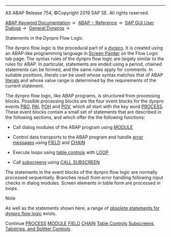   

* * *

AS ABAP Release 754, ©Copyright 2019 SAP SE. All rights reserved.

[ABAP Keyword Documentation](https://help.sap.com/doc/abapdocu_754_index_htm/7.54/en-US/abenabap.htm) →  [ABAP − Reference](https://help.sap.com/doc/abapdocu_754_index_htm/7.54/en-US/abenabap_reference.htm) →  [SAP GUI User Dialogs](https://help.sap.com/doc/abapdocu_754_index_htm/7.54/en-US/abenabap_screens.htm) →  [General Dynpros](https://help.sap.com/doc/abapdocu_754_index_htm/7.54/en-US/abenabap_dynpros.htm) → 

Statements in the Dynpro Flow Logic

The dynpro flow logic is the procedural part of a [dynpro](https://help.sap.com/doc/abapdocu_754_index_htm/7.54/en-US/abendynpro_glosry.htm "Glossary Entry"). It is created using an ABAP-like programming language in [Screen Painter](https://help.sap.com/doc/abapdocu_754_index_htm/7.54/en-US/abenscreen_painter_glosry.htm "Glossary Entry") on the Flow Logic tab page. The syntax rules of the dynpro flow logic are largely similar to the rules for ABAP. In particular, statements are ended using a period, chained statements can be formed, and the same rules apply for comments. In suitable positions, literals can be used whose syntax matches that of ABAP [literals](https://help.sap.com/doc/abapdocu_754_index_htm/7.54/en-US/abenliteral.htm) and whose value range is determined by the requirements of the current statement.

The dynpro flow logic, like ABAP programs, is structured from processing blocks. Possible processing blocks are the four event blocks for the dynpro events [PBO](https://help.sap.com/doc/abapdocu_754_index_htm/7.54/en-US/abenpbo_glosry.htm "Glossary Entry"), [PAI](https://help.sap.com/doc/abapdocu_754_index_htm/7.54/en-US/abenpai_glosry.htm "Glossary Entry"), [POH](https://help.sap.com/doc/abapdocu_754_index_htm/7.54/en-US/abenpoh_glosry.htm "Glossary Entry") and [POV](https://help.sap.com/doc/abapdocu_754_index_htm/7.54/en-US/abenpov_glosry.htm "Glossary Entry"), which all start with the key word [PROCESS](https://help.sap.com/doc/abapdocu_754_index_htm/7.54/en-US/dynpprocess.htm). These event blocks contain a small set of statements that are described in the following sections, and which offer the the following functions:

-   Call dialog modules of the ABAP program using [MODULE](https://help.sap.com/doc/abapdocu_754_index_htm/7.54/en-US/dynpmodule.htm)

-   Control data transports to the ABAP program and handle [error messages](https://help.sap.com/doc/abapdocu_754_index_htm/7.54/en-US/abenerror_message_glosry.htm "Glossary Entry") using [FIELD](https://help.sap.com/doc/abapdocu_754_index_htm/7.54/en-US/dynpfield.htm) and [CHAIN](https://help.sap.com/doc/abapdocu_754_index_htm/7.54/en-US/dynpchain.htm)

-   Execute loops using [table controls](https://help.sap.com/doc/abapdocu_754_index_htm/7.54/en-US/abentable_control_glosry.htm "Glossary Entry") with [LOOP](https://help.sap.com/doc/abapdocu_754_index_htm/7.54/en-US/dynploop.htm)

-   Call [subscreens](https://help.sap.com/doc/abapdocu_754_index_htm/7.54/en-US/abensubscreen_glosry.htm "Glossary Entry") using [CALL SUBSCREEN](https://help.sap.com/doc/abapdocu_754_index_htm/7.54/en-US/dynpcall.htm)

The statements in the event blocks of the dynpro flow logic are normally processed sequentially. Branches result from error handling following input checks in dialog modules. Screen elements in table form are processed in loops.

Note

As well as the statements shown here, a range of [obsolete statements for dynpro flow logic](https://help.sap.com/doc/abapdocu_754_index_htm/7.54/en-US/abendynpro_obsolet.htm) exists.

Continue
[PROCESS](https://help.sap.com/doc/abapdocu_754_index_htm/7.54/en-US/dynpprocess.htm)
[MODULE](https://help.sap.com/doc/abapdocu_754_index_htm/7.54/en-US/dynpmodule.htm)
[FIELD](https://help.sap.com/doc/abapdocu_754_index_htm/7.54/en-US/dynpfield.htm)
[CHAIN](https://help.sap.com/doc/abapdocu_754_index_htm/7.54/en-US/dynpchain.htm)
[Table Controls](https://help.sap.com/doc/abapdocu_754_index_htm/7.54/en-US/abendynp_table_controls.htm)
[Subscreens, Tabstrips, and Splitter Controls](https://help.sap.com/doc/abapdocu_754_index_htm/7.54/en-US/abendynp_subscreens.htm)